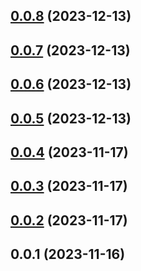 

## [0.0.8](https://github.com/Zohran14/snapquiz/compare/0.0.7...0.0.8) (2023-12-13)

## [0.0.7](https://github.com/Zohran14/snapquiz/compare/0.0.6...0.0.7) (2023-12-13)

## [0.0.6](https://github.com/Zohran14/snapquiz/compare/0.0.5...0.0.6) (2023-12-13)

## [0.0.5](https://github.com/Zohran14/snapquiz/compare/0.0.1...0.0.5) (2023-12-13)

## [0.0.4](https://github.com/safekids-ai/snapquiz/compare/0.0.3...0.0.4) (2023-11-17)

## [0.0.3](https://github.com/safekids-ai/snapquiz/compare/0.0.2...0.0.3) (2023-11-17)

## [0.0.2](https://github.com/safekids-ai/snapquiz/compare/0.0.1...0.0.2) (2023-11-17)

## 0.0.1 (2023-11-16)
